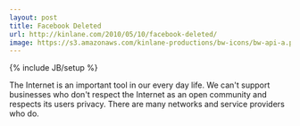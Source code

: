```yaml
---
layout: post
title: Facebook Deleted
url: http://kinlane.com/2010/05/10/facebook-deleted/
image: https://s3.amazonaws.com/kinlane-productions/bw-icons/bw-api-a.png
---
```

{% include JB/setup %}
<p>
     The Internet is an important tool in our every day life. We can't support businesses who don't respect the Internet as an open community and respects its users privacy. There are many networks and service providers who do.
</p>